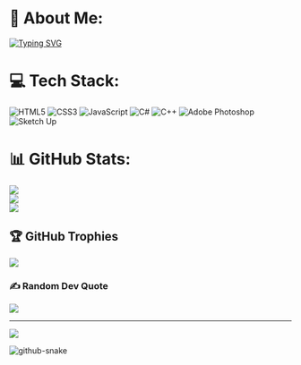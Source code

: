 # 💫 About Me:
[![Typing SVG](https://readme-typing-svg.demolab.com?font=Times+new+roman&weight=500&size=11&duration=3000&pause=3000&color=44F713&separator=%3C&lines=Hello+world%2C+I+am+Junry+Pacot+a+BSIT+student++%2C+At;%3CAGUSAN+DEL+SUR+STATE+COLLEGE+OF+AGRICULTURE+AND+TECHNOLOGY+%3CCOLLEGE+OF+COMPUTING+AND+INFORMATION+SCIENCES)](https://git.io/typing-svg)


# 💻 Tech Stack:
![HTML5](https://img.shields.io/badge/html5-%23E34F26.svg?style=for-the-badge&logo=html5&logoColor=white) ![CSS3](https://img.shields.io/badge/css3-%231572B6.svg?style=for-the-badge&logo=css3&logoColor=white) ![JavaScript](https://img.shields.io/badge/javascript-%23323330.svg?style=for-the-badge&logo=javascript&logoColor=%23F7DF1E) ![C#](https://img.shields.io/badge/c%23-%23239120.svg?style=for-the-badge&logo=csharp&logoColor=white) ![C++](https://img.shields.io/badge/c++-%2300599C.svg?style=for-the-badge&logo=c%2B%2B&logoColor=white)  ![Adobe Photoshop](https://img.shields.io/badge/adobe%20photoshop-%2331A8FF.svg?style=for-the-badge&logo=adobe%20photoshop&logoColor=white) ![Sketch Up](https://img.shields.io/badge/SketchUp-005F9E?style=for-the-badge&logo=sketchup&logoColor=white)   
# 📊 GitHub Stats:
![](https://github-readme-stats.vercel.app/api?username=JunryPacot&theme=dark&hide_border=false&include_all_commits=false&count_private=false)<br/>
![](https://nirzak-streak-stats.vercel.app/?user=JunryPacot&theme=dark&hide_border=false)<br/>
![](https://github-readme-stats.vercel.app/api/top-langs/?username=JunryPacot&theme=dark&hide_border=false&include_all_commits=false&count_private=false&layout=compact)

## 🏆 GitHub Trophies
![](https://github-profile-trophy.vercel.app/?username=JunryPacot&theme=radical&no-frame=false&no-bg=true&margin-w=4)

### ✍️ Random Dev Quote
![](https://quotes-github-readme.vercel.app/api?type=horizontal&theme=radical)

---
[![](https://visitcount.itsvg.in/api?id=JunryPacot&icon=0&color=0)](https://visitcount.itsvg.in)


<picture>
  <source media="(prefers-color-scheme: dark)" srcset="https://raw.githubusercontent.com/tobiasmeyhoefer/tobiasmeyhoefer/output/github-snake-dark.svg" />
  <source media="(prefers-color-scheme: light)" srcset="https://raw.githubusercontent.com/tobiasmeyhoefer/tobiasmeyhoefer/output/github-snake.svg" />
  <img alt="github-snake" src="https://raw.githubusercontent.com/tobiasmeyhoefer/tobiasmeyhoefer/output/github-snake.svg" />
</picture>

<!-- Proudly created with GPRM ( https://gprm.itsvg.in ) -->
